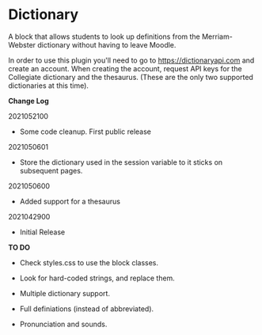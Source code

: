 # Dictionary

A block that allows students to look up definitions from the Merriam-Webster
dictionary without having to leave Moodle.

In order to use this plugin you'll need to go to https://dictionaryapi.com and
create an account. When creating the account, request API keys for the 
Collegiate dictionary and the thesaurus. (These are the only two supported
dictionaries at this time).

**Change Log**

2021052100
- Some code cleanup. First public release

2021050601
- Store the dictionary used in the session variable to it sticks on subsequent pages.

2021050600
- Added support for a thesaurus

2021042900
- Initial Release

**TO DO**
- Check styles.css to use the block classes.
- Look for hard-coded strings, and replace them.

- Multiple dictionary support.
- Full definiations (instead of abbreviated).
- Pronunciation and sounds.
